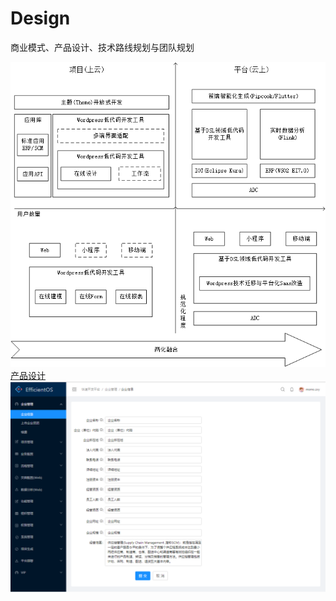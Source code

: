 # Design
商业模式、产品设计、技术路线规划与团队规划

![Image text](https://github.com/eos-octopus/Design/blob/master/%E8%A7%84%E5%88%92.png)
<br>
[产品设计](https://www.wulihub.com.cn/go/Qxz7nq/start.html)
<br>
![Image text](https://github.com/eos-octopus/Design/blob/master/EOS.png)
